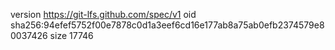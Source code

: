 version https://git-lfs.github.com/spec/v1
oid sha256:94efef5752f00e7878c0d1a3eef6cd16e177ab8a75ab0efb2374579e80037426
size 17746
